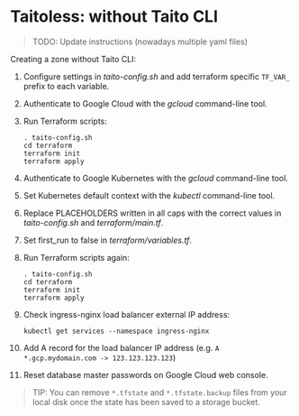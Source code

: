 # Taitoless: without Taito CLI

> TODO: Update instructions (nowadays multiple yaml files)

Creating a zone without Taito CLI:

1. Configure settings in _taito-config.sh_ and add terraform specific `TF_VAR_` prefix to each variable.

2. Authenticate to Google Cloud with the _gcloud_ command-line tool.

3. Run Terraform scripts:

   ```
   . taito-config.sh
   cd terraform
   terraform init
   terraform apply
   ```

4. Authenticate to Google Kubernetes with the _gcloud_ command-line tool.

5. Set Kubernetes default context with the _kubectl_ command-line tool.

6. Replace PLACEHOLDERS written in all caps with the correct values in _taito-config.sh_ and _terraform/main.tf_.

7. Set first_run to false in _terraform/variables.tf_.

8. Run Terraform scripts again:

   ```
   . taito-config.sh
   cd terraform
   terraform init
   terraform apply
   ```

9. Check ingress-nginx load balancer external IP address:

   ```
   kubectl get services --namespace ingress-nginx
   ```

10. Add A record for the load balancer IP address (e.g. `A *.gcp.mydomain.com -> 123.123.123.123`)

11. Reset database master passwords on Google Cloud web console.

> TIP: You can remove `*.tfstate` and `*.tfstate.backup` files from your local disk once the state has been saved to a storage bucket.
